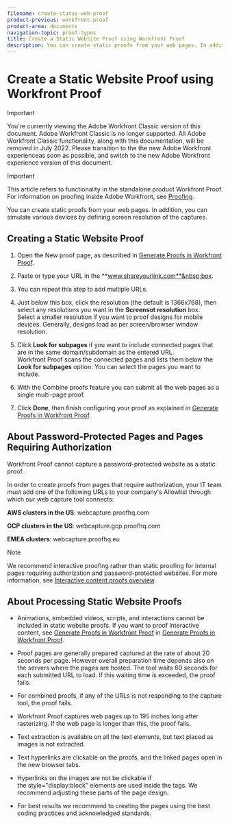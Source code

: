 ```yaml
---
filename: create-status-web-proof
product-previous: workfront-proof
product-area: documents
navigation-topic: proof-types
title: Create a Static Website Proof using Workfront Proof
description: You can create static proofs from your web pages. In addition, you can simulate various devices by defining screen resolution of the captures.
---
```


# Create a Static Website Proof using Workfront Proof

>[!IMPORTANT]
>
>You're currently viewing the Adobe Workfront Classic version of this document. Adobe Workfront Classic is no longer supported. All Adobe Workfront Classic functionality, along with this documentation, will be removed in July 2022. Please transition to the the new Adobe Workfront experienceas soon as possible, and switch to the new Adobe Workfront experience version of this document.

>[!IMPORTANT]
>
>This article refers to functionality in the standalone product Workfront Proof. For information on proofing inside Adobe Workfront, see [Proofing](../../../review-and-approve-work/proofing/proofing.md).

You can create static proofs from your web pages. In addition, you can simulate various devices by defining screen resolution of the captures.

## Creating a Static Website Proof

1. Open the New proof page, as described in [Generate Proofs in Workfront Proof](../../../workfront-proof/wp-work-proofsfiles/create-proofs-and-files/generate-proofs.md).
1. Paste or type your URL in the **www.shareyourlink.com**&nbsp;box.
1. You can repeat this step to add multiple URLs.
1. Just below this box, click the&nbsp;resolution (the default is 1366x768), then select any resolutions you want in the **Screensot resolution** box.  
   Select a smaller resolution if you want to proof designs for mobile devices. Generally, designs load as per screen/browser window resolution.

1. Click **Look for subpages** if you&nbsp;want to&nbsp;include connected pages that are in the same domain/subdomain&nbsp;as the&nbsp;entered&nbsp;URL.  
   Workfront Proof scans the connected pages and lists them below the **Look for subpages** option. You can select the pages you want to include.  

1. With the Combine proofs feature you can submit all the web pages as a single multi-page proof.
1. Click **Done**, then finish configuring your proof as explained in [Generate Proofs in Workfront Proof](../../../workfront-proof/wp-work-proofsfiles/create-proofs-and-files/generate-proofs.md).

## About Password-Protected Pages and Pages Requiring Authorization

Workfront Proof cannot capture a password-protected website as a static proof.

In order to create proofs from pages that require authorization, your IT team must add one of the following URLs to your company's Allowlist through which our web capture tool connects:

**AWS clusters in the US**: webcapture.proofhq.com

**GCP clusters in the US**: webcapture.gcp.proofhq.com

**EMEA clusters**: webcapture.proofhq.eu

>[!NOTE]
>
>We recommend interactive proofing rather than static proofing for internal pages requiring authorization and password-protected websites. For more information, see [Interactive content proofs overview](../../../review-and-approve-work/proofing/proofing-overview/interactive-content-proofs.md).

## About Processing Static Website Proofs

* Animations, embedded videos, scripts, and interactions cannot be included in static website proofs. If you want to proof interactive content, see [Generate Proofs in Workfront Proof](../../../workfront-proof/wp-work-proofsfiles/create-proofs-and-files/generate-proofs.md) in [Generate Proofs in Workfront Proof](../../../workfront-proof/wp-work-proofsfiles/create-proofs-and-files/generate-proofs.md).

* Proof pages are generally prepared captured at the rate of about 20 seconds per page. However overall preparation time depends also on the servers where the pages are hosted. The tool waits 60 seconds for each submitted URL to load. If this waiting time is exceeded, the proof fails.
* For combined proofs, if any of the URLs is not responding to the capture tool, the proof fails.
* Workfront Proof captures web pages up to 195&nbsp;inches long after rasterizing. If the web page is longer than this,&nbsp;the proof fails.
* Text extraction is available&nbsp;on all the text elements, but text placed as images is not extracted.
* Text hyperlinks are clickable on the proofs,&nbsp;and the&nbsp;linked pages open in the new browser tabs.
* Hyperlinks on the images are&nbsp;not be clickable if the&nbsp;style="display:block" elements are used inside the <a> tags.&nbsp;We recommend adjusting these parts of the page design.
* For best results we recommend to creating the pages using the best coding practices and acknowledged standards.

